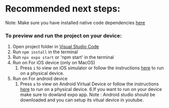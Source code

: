 # Recommended next steps:
Note: Make sure you have installed native code dependencies [here](https://reactnative.dev/docs/environment-setup#installing-dependencies)

### To preview and run the project on your device:
1. Open project folder in <u>Visual Studio Code</u>
2. Run  `npm install`  in the terminal
3. Run  `npx expo start` or 'npm start'  in the terminal
4. Run on For iOS device (only on MacOS)
    1. Press  `i`  to view on iOS simulator or follow the instructions [here](https://docs.expo.dev/workflow/run-on-device/) to run on a physical device.
5. Run on For android device
    1. Press  `a`  to view on Android Virtual Device or follow the instructions [here](https://docs.expo.dev/workflow/run-on-device/) to run on a physical device.
6.If you want to run on your device make sure to dowland expo app.
Note : Android studio should be downloaded and you can setup its vitual device in youtube.
